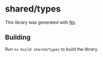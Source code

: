 # shared/types

This library was generated with [Nx](https://nx.dev).

## Building

Run `nx build shared/types` to build the library.
